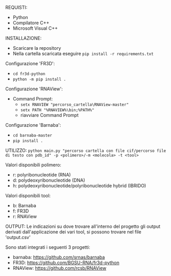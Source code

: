 REQUISTI:
- Python
- Compilatore C++
- Microsoft Visual C++

INSTALLAZIONE:
- Scaricare la repository
- Nella cartella scaricata eseguire `pip install -r requirements.txt`

Configurazione 'FR3D':
- `cd fr3d-python`
- `python -m pip install .`

Configurazione 'RNAView':
- Command Prompt:
  - `setx RNAVIEW "percorso_cartella\RNAView-master"`
  - `setx PATH "%RNAVIEW%\bin;%PATH%"`
  - riavviare Command Prompt

Configurazione 'Barnaba':
- `cd barnaba-master`
- `pip install .`

UTILIZZO:
`python main.py "percorso cartella con file cif/percorso file di testo con pdb_id" -p <polimero>/-m <molecola> -t <tool>`

Valori disponibili polimero:
- r: polyribonucleotide (RNA)
- d: polydeoxyribonucleotide (DNA)
- h: polydeoxyribonucleotide/polyribonucleotide hybrid (IBRIDO)

Valori disponibili tool:
- b: Barnaba
- f: FR3D
- r: RNAView

OUTPUT:
Le indicazioni su dove trovare all'interno del progetto gli output derivati dall'applicazione dei vari tool, si possono trovare nel file 'output.csv'

Sono stati integrati i seguenti 3 progetti:
- barnaba: https://github.com/srnas/barnaba
- FR3D: https://github.com/BGSU-RNA/fr3d-python
- RNAView: https://github.com/rcsb/RNAView
